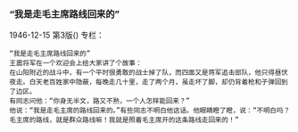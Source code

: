 ### “我是走毛主席路线回来的”

1946-12-15
第3版()
专栏：

    “我是走毛主席路线回来的”
    王震将军在一个欢迎会上给大家讲了个故事：
    在山阳附近的战斗中，有一个平时很勇敢的战士掉了队，而四面又是蒋军追击部队，他只得昼伏夜走。白天老百姓家中隐蔽，每晚走几十里，走了两个月，虽走坏了脚，却仍背着枪和子弹回到了边区。
    有同志问他：“你身无半文，路又不熟，一个人怎样能回来？”
    他说：“我是走毛主席的路线回来的。”有些同志不明白他这话。他眼睛瞪了瞪，说：“不明白吗？毛主席的路线，就是群众路线嘛！我就是照着毛主席开的这条路线走回来的！”
